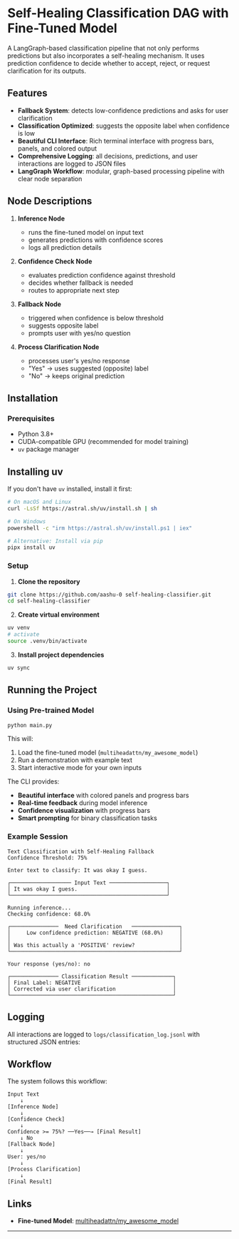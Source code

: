 # Self-Healing Classification DAG with Fine-Tuned Model

A LangGraph-based classification pipeline that not only performs predictions but also incorporates a self-healing mechanism. It uses prediction confidence to decide whether to accept, reject, or request clarification for its outputs. 

## Features

- **Fallback System**: detects low-confidence predictions and asks for user clarification
- **Classification Optimized**: suggests the opposite label when confidence is low
- **Beautiful CLI Interface**: Rich terminal interface with progress bars, panels, and colored output
- **Comprehensive Logging**: all decisions, predictions, and user interactions are logged to JSON files
- **LangGraph Workflow**: modular, graph-based processing pipeline with clear node separation


## Node Descriptions

1. **Inference Node**
   - runs the fine-tuned model on input text
   - generates predictions with confidence scores
   - logs all prediction details

2. **Confidence Check Node**
   - evaluates prediction confidence against threshold
   - decides whether fallback is needed
   - routes to appropriate next step

3. **Fallback Node**
   - triggered when confidence is below threshold
   - suggests opposite label
   - prompts user with yes/no question

4. **Process Clarification Node**
   - processes user's yes/no response
   - "Yes" → uses suggested (opposite) label
   - "No" → keeps original prediction

## Installation

### Prerequisites

- Python 3.8+
- CUDA-compatible GPU (recommended for model training)
- `uv` package manager

## Installing uv
If you don't have `uv` installed, install it first:
```bash
# On macOS and Linux
curl -LsSf https://astral.sh/uv/install.sh | sh

# On Windows
powershell -c "irm https://astral.sh/uv/install.ps1 | iex"

# Alternative: Install via pip
pipx install uv
```

### Setup

1. **Clone the repository**
```bash
git clone https://github.com/aashu-0 self-healing-classifier.git
cd self-healing-classifier
```

2. **Create virtual environment**
```bash
uv venv
# activate
source .venv/bin/activate
```

3. **Install project dependencies**
```bash
uv sync
```

## Running the Project

### Using Pre-trained Model

```bash
python main.py
```

This will:
1. Load the fine-tuned model (`multiheadattn/my_awesome_model`)
2. Run a demonstration with example text
3. Start interactive mode for your own inputs

The CLI provides:
- **Beautiful interface** with colored panels and progress bars
- **Real-time feedback** during model inference
- **Confidence visualization** with progress bars
- **Smart prompting** for binary classification tasks

### Example Session

```
Text Classification with Self-Healing Fallback
Confidence Threshold: 75%

Enter text to classify: It was okay I guess.

┌─────────────────── Input Text ──────────────────┐
│ It was okay I guess.                            │
└─────────────────────────────────────────────────┘

Running inference...
Checking confidence: 68.0%

┌───────────────  Need Clarification   ───────────────┐
│     Low confidence prediction: NEGATIVE (68.0%)     │
│                                                     │
│ Was this actually a 'POSITIVE' review?              │
└─────────────────────────────────────────────────────┘

Your response (yes/no): no

┌─────────────── Classification Result ─────────────┐
│ Final Label: NEGATIVE                             │
│ Corrected via user clarification                  │
└───────────────────────────────────────────────────┘
```

## Logging

All interactions are logged to `logs/classification_log.jsonl` with structured JSON entries:


## Workflow

The system follows this workflow:

```
Input Text
    ↓
[Inference Node]
    ↓
[Confidence Check]
    ↓
Confidence >= 75%? ──Yes──→ [Final Result]
    ↓ No
[Fallback Node]
    ↓
User: yes/no
    ↓
[Process Clarification]
    ↓
[Final Result]
```

## Links

- **Fine-tuned Model**: [multiheadattn/my_awesome_model](https://huggingface.co/multiheadattn/my_awesome_model)

---